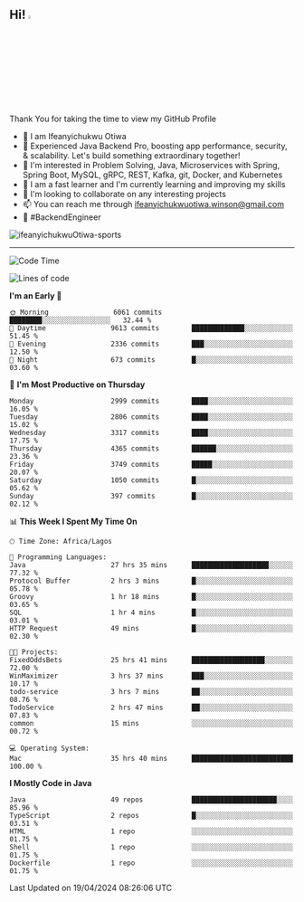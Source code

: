 <!-- BLOG-POST-LIST:START --><!-- BLOG-POST-LIST:END -->

## Hi! <img src="https://media.giphy.com/media/hvRJCLFzcasrR4ia7z/giphy.gif" width="4%"> 

Thank You for taking the time to view my GitHub Profile

- 👋 I am Ifeanyichukwu Otiwa
- 🚀 Experienced Java Backend Pro, boosting app performance, security, & scalability. Let's build something extraordinary together!
- 👀 I'm interested in Problem Solving, Java, Microservices with Spring, Spring Boot, MySQL, gRPC, REST, Kafka, git, Docker, and Kubernetes
- 🌱 I am a fast learner and I'm currently learning and improving my skills
- 💞️ I'm looking to collaborate on any interesting projects
- 📫 You can reach me through ifeanyichukwuotiwa.winson@gmail.com
- 🚀 #BackendEngineer

<p align="left" marginTop="10px"> <img src="https://komarev.com/ghpvc/?username=ifeanyichukwuOtiwa-sports&label=Profile%20views&color=0e75b6&style=for-the-badge" alt="ifeanyichukwuOtiwa-sports" /> </p>

***

<!--START_SECTION:waka-->
![Code Time](http://img.shields.io/badge/Code%20Time-2%2C418%20hrs%2056%20mins-blue)

![Lines of code](https://img.shields.io/badge/From%20Hello%20World%20I%27ve%20Written-5.0%20million%20lines%20of%20code-blue)

**I'm an Early 🐤** 

```text
🌞 Morning                6061 commits        ████████░░░░░░░░░░░░░░░░░   32.44 % 
🌆 Daytime                9613 commits        █████████████░░░░░░░░░░░░   51.45 % 
🌃 Evening                2336 commits        ███░░░░░░░░░░░░░░░░░░░░░░   12.50 % 
🌙 Night                  673 commits         █░░░░░░░░░░░░░░░░░░░░░░░░   03.60 % 
```
📅 **I'm Most Productive on Thursday** 

```text
Monday                   2999 commits        ████░░░░░░░░░░░░░░░░░░░░░   16.05 % 
Tuesday                  2806 commits        ████░░░░░░░░░░░░░░░░░░░░░   15.02 % 
Wednesday                3317 commits        ████░░░░░░░░░░░░░░░░░░░░░   17.75 % 
Thursday                 4365 commits        ██████░░░░░░░░░░░░░░░░░░░   23.36 % 
Friday                   3749 commits        █████░░░░░░░░░░░░░░░░░░░░   20.07 % 
Saturday                 1050 commits        █░░░░░░░░░░░░░░░░░░░░░░░░   05.62 % 
Sunday                   397 commits         █░░░░░░░░░░░░░░░░░░░░░░░░   02.12 % 
```


📊 **This Week I Spent My Time On** 

```text
🕑︎ Time Zone: Africa/Lagos

💬 Programming Languages: 
Java                     27 hrs 35 mins      ███████████████████░░░░░░   77.32 % 
Protocol Buffer          2 hrs 3 mins        █░░░░░░░░░░░░░░░░░░░░░░░░   05.78 % 
Groovy                   1 hr 18 mins        █░░░░░░░░░░░░░░░░░░░░░░░░   03.65 % 
SQL                      1 hr 4 mins         █░░░░░░░░░░░░░░░░░░░░░░░░   03.01 % 
HTTP Request             49 mins             █░░░░░░░░░░░░░░░░░░░░░░░░   02.30 % 

🐱‍💻 Projects: 
FixedOddsBets            25 hrs 41 mins      ██████████████████░░░░░░░   72.00 % 
WinMaximizer             3 hrs 37 mins       ███░░░░░░░░░░░░░░░░░░░░░░   10.17 % 
todo-service             3 hrs 7 mins        ██░░░░░░░░░░░░░░░░░░░░░░░   08.76 % 
TodoService              2 hrs 47 mins       ██░░░░░░░░░░░░░░░░░░░░░░░   07.83 % 
common                   15 mins             ░░░░░░░░░░░░░░░░░░░░░░░░░   00.72 % 

💻 Operating System: 
Mac                      35 hrs 40 mins      █████████████████████████   100.00 % 
```

**I Mostly Code in Java** 

```text
Java                     49 repos            █████████████████████░░░░   85.96 % 
TypeScript               2 repos             █░░░░░░░░░░░░░░░░░░░░░░░░   03.51 % 
HTML                     1 repo              ░░░░░░░░░░░░░░░░░░░░░░░░░   01.75 % 
Shell                    1 repo              ░░░░░░░░░░░░░░░░░░░░░░░░░   01.75 % 
Dockerfile               1 repo              ░░░░░░░░░░░░░░░░░░░░░░░░░   01.75 % 
```




 Last Updated on 19/04/2024 08:26:06 UTC
<!--END_SECTION:waka-->

<!--
<p align="center">
![trophy](https://github-profile-trophy.vercel.app/?username=ifeanyichukwuOtiwa-sports&theme=onedark) (https://github.com/ryo-ma/github-profile-trophy)
</p>
-->

<!---
ifeanyi-otiwa/ifeanyi-otiwa is a ✨ special ✨ repository because its `README.md` (this file) appears on your GitHub profile.
You can click the Preview link to take a look at your changes.
--->

